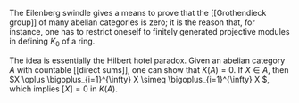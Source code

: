 
The Eilenberg swindle gives a means to prove that the [[Grothendieck group]] of many abelian categories is zero; it is the reason that, for instance, one has to restrict oneself to finitely generated projective modules in defining $K_0$ of a ring.

The idea is essentially the Hilbert hotel paradox.
Given an abelian category $A$ with countable [[direct sums]], one can show that $K(A)=0$.  If $X \in A$, then $X \oplus \bigoplus_{i=1}^{\infty} X \simeq \bigoplus_{i=1}^{\infty} X $, which implies $[X]=0$ in $K(A)$.
